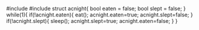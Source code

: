 #include <iostream>
#include <magic>
struct acnight{
bool eaten = false;
bool slept = false;
}
while(1){
if(!acnight.eaten){
eat();
acnight.eaten=true;
acnight.slept=false;
}
if(!acnight.slept){
sleep();
acnight.slept=true;
acnight.eaten=false;
}
}
